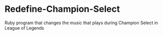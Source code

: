 # Redefine-Champion-Select
Ruby program that changes the music that plays during Champion Select in League of Legends

